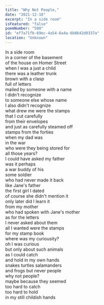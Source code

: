```yaml
---
title: "Why Not People,"
date: "2021-12-18"
excerpt: "In a side room"
isFeatured: "false"
poemNumber: "500"
id: "ef7a71fb-69ec-4a54-8a4a-6b8642d0337a"
location: "Unknown"
---
```


In a side room  
in a corner of the basement  
of the house on Homer Street  
when I was a just a child  
there was a leather trunk  
brown with a clasp  
full of letters  
mailed by someone with a name  
I didn't recognize  
to someone else whose name  
I also didn't recognize  
what drew me were the stamps  
that I cut carefully  
from their envelopes  
and just as carefully steamed off  
stamps from the forties  
when my dad was  
in the war  
who were they being stored for  
all those years?  
I could have asked my father  
was it perhaps  
a war buddy of his  
some soldier  
who had never made it back  
like Jane's father  
the first girl I dated  
of course she didn't mention it  
only later did I learn it  
from my mother  
who had spoken with Jane's mother  
as for the letters  
I never asked about them  
all I wanted were the stamps  
for my stamp book  
where was my curiousity?  
oh I was curious  
but only about such animals  
as I could catch  
and hold in my own hands  
snakes turtles salamanders  
and frogs but never people  
why not people?  
maybe because they seemed  
too hard to catch  
too hard to hold  
in my still childish hands
